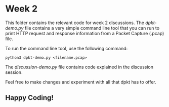 # Week 2
This folder contains the relevant code for week 2 discussions. The *dpkt-demo.py* file contains a very simple command line tool that you can run to print HTTP request and response information from a Packet Capture (.pcap) file.

To run the command line tool, use the following command:

```
python3 dpkt-demo.py <filename.pcap>
```

The *discussion-demo.py* file contains code explained in the discussion session.

Feel free to make changes and experiment with all that dpkt has to offer. 

## Happy Coding!